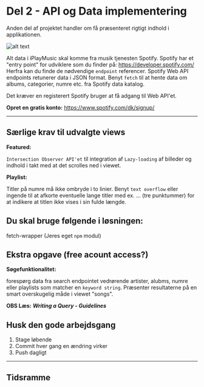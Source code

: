 # Del 2 - API og Data implementering

Anden del af projektet handler om få præsenteret rigtigt indhold i applikationen.

![alt text](https://github.com/rts-cmk-wuhf02/iplaymusic-TroelsAgergaard/blob/master/SpotifyAPI.png "Spotify API")

Alt data i iPlayMusic skal komme fra musik tjenesten Spotify. Spotify har et "entry point" for udviklere som du finder på: https://developer.spotify.com/ Herfra kan du finde de nødvendige ```endpoint``` referencer. Spotify Web API endpoints retunerer data i JSON format. Benyt ```fetch``` til at hente data om albums, categorier, numre etc. fra Spotify data katalog.

Det kræver en registerert Spotify bruger at få adgang til Web API'et.

**Opret en gratis konto:** https://www.spotify.com/dk/signup/

---

## Særlige krav til udvalgte views

**Featured:**

```Intersection Observer API'et``` til integration af ```Lazy-loading``` af billeder og indhold i takt med at det scrolles ned i viewet.

**Playlist:**

Titler på numre må ikke ombryde i to linier. Benyt ```text overflow``` eller ingende til at afkorte eventuelle lange titler med ex. ... (tre punktummer) for at indikere at titlen ikke vises i sin fulde længde.

## Du skal bruge følgende i løsningen:

fetch-wrapper (Jeres eget ```npm``` modul)

## Ekstra opgave (free acount access?)
**Søgefunktionalitet:**

forespørg data fra search endpointet vedrørende artister, alubms, numre eller playlists som matcher en ```keyword string```. Præsenter resultaterne på en smart overskugelig måde i viewet "songs".

**OBS Læs:** 
***Writing a Query - Guidelines***

## Husk den gode arbejdsgang
1. Stage løbende
2. Commit hver gang en ændring virker
3. Push dagligt

---

## Tidsramme

